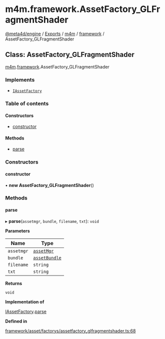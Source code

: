 # m4m.framework.AssetFactory\_GLFragmentShader

[@meta4d/engine](../) / [Exports](../modules/) / [m4m](../modules/m4m.md) / [framework](../modules/m4m.framework.md) / AssetFactory\_GLFragmentShader

## Class: AssetFactory\_GLFragmentShader

[m4m](../modules/m4m.md).[framework](../modules/m4m.framework.md).AssetFactory\_GLFragmentShader

### Implements

* [`IAssetFactory`](../interfaces/m4m.framework.IAssetFactory.md)

### Table of contents

#### Constructors

* [constructor](m4m.framework.AssetFactory\_GLFragmentShader.md#constructor)

#### Methods

* [parse](m4m.framework.AssetFactory\_GLFragmentShader.md#parse)

### Constructors

#### constructor

• **new AssetFactory\_GLFragmentShader**()

### Methods

#### parse

▸ **parse**(`assetmgr`, `bundle`, `filename`, `txt`): `void`

**Parameters**

| Name       | Type                                          |
| ---------- | --------------------------------------------- |
| `assetmgr` | [`assetMgr`](m4m.framework.assetMgr.md)       |
| `bundle`   | [`assetBundle`](m4m.framework.assetBundle.md) |
| `filename` | `string`                                      |
| `txt`      | `string`                                      |

**Returns**

`void`

**Implementation of**

[IAssetFactory](../interfaces/m4m.framework.IAssetFactory.md).[parse](../interfaces/m4m.framework.IAssetFactory.md#parse)

**Defined in**

[framework/asset/factorys/assetfactory\_glfragmentshader.ts:68](https://github.com/meta4d-me/meta4d-engine/blob/cf6bfe6/src/framework/asset/factorys/assetfactory\_glfragmentshader.ts#L68)
